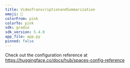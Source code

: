 ```yaml
---
title: VideoTranscriptionandSummarization
emoji: 🏃
colorFrom: pink
colorTo: pink
sdk: gradio
sdk_version: 5.4.0
app_file: app.py
pinned: false
---
```


Check out the configuration reference at https://huggingface.co/docs/hub/spaces-config-reference
